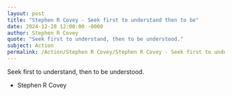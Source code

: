 ```yaml
---
layout: post
title: "Stephen R Covey - Seek first to understand then to be"
date: 2024-12-28 12:00:00 -0000
author: Stephen R Covey
quote: "Seek first to understand, then to be understood."
subject: Action
permalink: /Action/Stephen R Covey/Stephen R Covey - Seek first to understand then to be
---
```


Seek first to understand, then to be understood.

- Stephen R Covey
